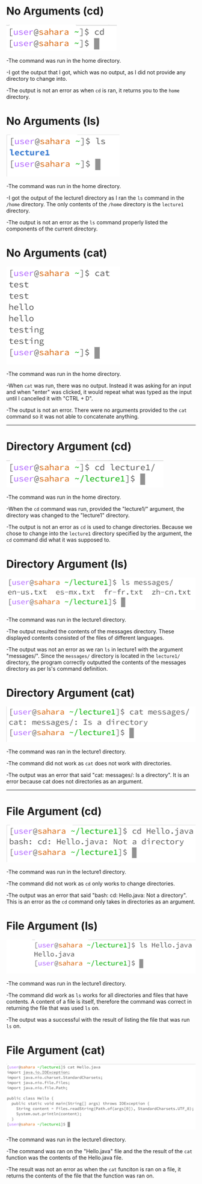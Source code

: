 # No Arguments (cd)
![Image](lab1-1.1.png)

-The command was run in the home directory.

-I got the output that I got, which was no output, as I did not provide any directory to change into.

-The output is not an error as when `cd` is ran, it returns you to the `home` directory.

# No Arguments (ls)
![Image](lab1-1.2.png)

-The command was run in the home directory.

-I got the output of the lecture1 directory as I ran the `ls` command in the `/home` directory. The only contents of the `/home` directory is the `lecture1` directory.

-The output is not an error as the `ls` command properly listed the components of the current directory.

# No Arguments (cat)
![Image](lab1-1.3.png)

-The command was run in the home directory.

-When `cat` was run, there was no output. Instead it was asking for an input and when "enter" was clicked, it would repeat what was typed as the input until I cancelled it with "CTRL + D".

-The output is not an error. There were no arguments provided to the `cat` command so it was not able to concatenate anything.

---

# Directory Argument (cd)
![Image](lab1-2.1.png)

-The command was run in the home directory.

-When the `cd` command was run, provided the "lecture1/" argument, the directory was changed to the "lecture1" directory.

-The output is not an error as `cd` is used to change directories. Because we chose to change into the `lecture1` directory specified by the argument, the `cd` command did what it was supposed to.

# Directory Argument (ls)
![Image](lab1-2.2.png)

-The command was run in the lecture1 directory.

-The output resulted the contents of the messages directory. These displayed contents consisted of the files of different languages.

-The output was not an error as we ran `ls` in lecture1 with the argument "messages/". Since the `messages/` directory is located in the `lecture1/` directory, the program correctly outputted the contents of the messages directory as per ls's command definition.

# Directory Argument (cat)
![Image](lab1-2.3.png)

-The command was ran in the lecture1 directory.

-The command did not work as `cat` does not work with directories.

-The output was an error that said "cat: messages/: Is a directory". It is an error because cat does not directories as an argument.

---

# File Argument (cd)
![Image](lab1-3.1.png)

-The command was run in the lecture1 directory.

-The command did not work as `cd` only works to change directories.

-The output was an error that said "bash: cd: Hello.java: Not a directory". This is an error as the `cd` command only takes in directories as an argument.

# File Argument (ls)
![Image](lab1-3.2.png)

-The command was run in the lecture1 directory.

-The command did work as `ls` works for all directories and files that have contents. A content of a file is itself, therefore the command was correct in returning the file that was used `ls` on.

-The output was a successful with the result of listing the file that was run `ls` on.

# File Argument (cat)
![Image](lab1-3.3.png)

-The command was run in the lecture1 directory.

-The command was ran on the "Hello.java" file and the the result of the `cat` function was the contents of the Hello.java file.

-The result was not an error as when the `cat` funciton is ran on a file, it returns the contents of the file that the function was ran on.

